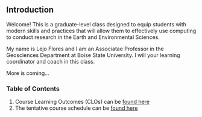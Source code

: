 ## Introduction

Welcome! This is a graduate-level class designed to equip students with modern skills and practices that will allow them to effectively use computing to conduct research in the Earth and Environmental Sciences.  

My name is Lejo Flores and I am an Associatae Professor in the Geosciences Department at Boise State University. I will your  learning coordinator and coach in this class. 

More is coming...

### Table of Contents
1. Course Learning Outcomes (CLOs) can be [found here](pages/LearningOutcomes.md)
2. The tentative course schedule can be [found here](pages/Schedule.md)
